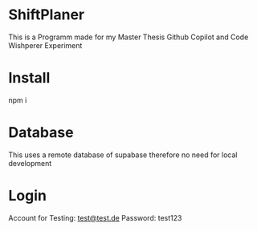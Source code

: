 # ShiftPlaner

This is a Programm made for my Master Thesis Github Copilot and Code Wishperer Experiment

# Install

npm i

# Database

This uses a remote database of supabase therefore no need for local development

# Login 

Account for Testing: test@test.de
Password: test123
